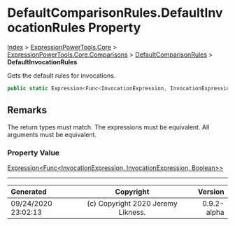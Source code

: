 ﻿# DefaultComparisonRules.DefaultInvocationRules Property

[Index](../index.md) > [ExpressionPowerTools.Core](ExpressionPowerTools.Core.a.md) > [ExpressionPowerTools.Core.Comparisons](ExpressionPowerTools.Core.Comparisons.n.md) > [DefaultComparisonRules](ExpressionPowerTools.Core.Comparisons.DefaultComparisonRules.cs.md) > **DefaultInvocationRules**

Gets the default rules for invocations.

```csharp
public static Expression<Func<InvocationExpression, InvocationExpression, Boolean>> DefaultInvocationRules { get; }
```

## Remarks

The return types must match. The expressions must be equivalent. All arguments must be equivalent.

### Property Value

 [Expression&lt;Func&lt;InvocationExpression, InvocationExpression, Boolean>>](https://docs.microsoft.com/dotnet/api/system.linq.expressions.expression-1) 


---

| Generated | Copyright | Version |
| :-- | :-: | --: |
| 09/24/2020 23:02:13 | (c) Copyright 2020 Jeremy Likness. | 0.9.2-alpha |
